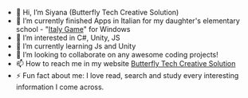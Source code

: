 - 👋 Hi, I’m Siyana (Butterfly Tech Creative Solution)
- 🔭 I’m currently finished  Apps in Italian for my daughter's elementary school - "<a href="https://bluebutterflies.github.io/ButterflyTechCreativeSolution/">Italy Game</a>" for Windows
- 👀 I’m interested in C#, Unity, JS
- 🌱 I’m currently learning Js and Unity
- 👯 I’m looking to collaborate on any awesome coding projects!
- 📫 How to reach me in my website <a href="https://bluebutterflies.github.io/ButterflyTech/" target="_blank">Butterfly Tech Creative Solution</a>
- ⚡️ Fun fact about me: I love read, search and study every interesting information I come across.

<!---
BlueButterflies/BlueButterflies is a ✨ special ✨ repository because its `README.md` (this file) appears on your GitHub profile.
You can click the Preview link to take a look at your changes.
--->

